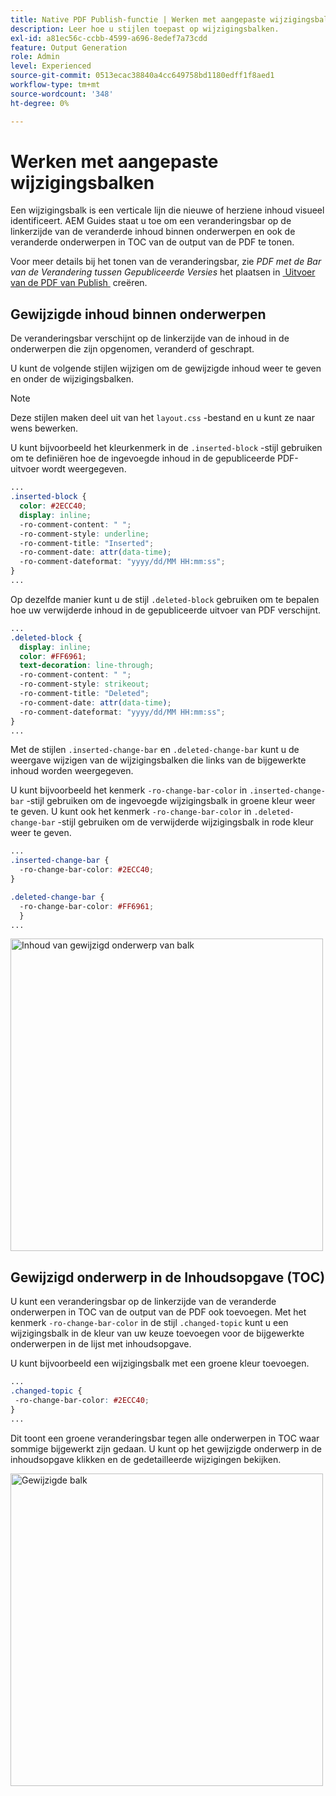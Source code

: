```yaml
---
title: Native PDF Publish-functie | Werken met aangepaste wijzigingsbalken
description: Leer hoe u stijlen toepast op wijzigingsbalken.
exl-id: a81ec56c-ccbb-4599-a696-8edef7a73cdd
feature: Output Generation
role: Admin
level: Experienced
source-git-commit: 0513ecac38840a4cc649758bd1180edff1f8aed1
workflow-type: tm+mt
source-wordcount: '348'
ht-degree: 0%

---
```


# Werken met aangepaste wijzigingsbalken

Een wijzigingsbalk is een verticale lijn die nieuwe of herziene inhoud visueel identificeert. AEM Guides staat u toe om een veranderingsbar op de linkerzijde van de veranderde inhoud binnen onderwerpen en ook de veranderde onderwerpen in TOC van de output van de PDF te tonen.

Voor meer details bij het tonen van de veranderingsbar, zie *PDF met de Bar van de Verandering tussen Gepubliceerde Versies* het plaatsen in [&#x200B; Uitvoer van de PDF van Publish &#x200B;](../web-editor/native-pdf-web-editor.md) creëren.

## Gewijzigde inhoud binnen onderwerpen

De veranderingsbar verschijnt op de linkerzijde van de inhoud in de onderwerpen die zijn opgenomen, veranderd of geschrapt.

U kunt de volgende stijlen wijzigen om de gewijzigde inhoud weer te geven en onder de wijzigingsbalken.


>[!NOTE]
>
>Deze stijlen maken deel uit van het `layout.css` -bestand en u kunt ze naar wens bewerken.

U kunt bijvoorbeeld het kleurkenmerk in de `.inserted-block` -stijl gebruiken om te definiëren hoe de ingevoegde inhoud in de gepubliceerde PDF-uitvoer wordt weergegeven.


```css
...
.inserted-block { 
  color: #2ECC40; 
  display: inline; 
  -ro-comment-content: " "; 
  -ro-comment-style: underline; 
  -ro-comment-title: "Inserted"; 
  -ro-comment-date: attr(data-time); 
  -ro-comment-dateformat: "yyyy/dd/MM HH:mm:ss"; 
} 
...
```

Op dezelfde manier kunt u de stijl `.deleted-block` gebruiken om te bepalen hoe uw verwijderde inhoud in de gepubliceerde uitvoer van PDF verschijnt.

```css
...
.deleted-block { 
  display: inline; 
  color: #FF6961; 
  text-decoration: line-through; 
  -ro-comment-content: " "; 
  -ro-comment-style: strikeout; 
  -ro-comment-title: "Deleted"; 
  -ro-comment-date: attr(data-time); 
  -ro-comment-dateformat: "yyyy/dd/MM HH:mm:ss"; 
} 
...
```

Met de stijlen `.inserted-change-bar` en `.deleted-change-bar` kunt u de weergave wijzigen van de wijzigingsbalken die links van de bijgewerkte inhoud worden weergegeven.

U kunt bijvoorbeeld het kenmerk `-ro-change-bar-color` in `.inserted-change-bar` -stijl gebruiken om de ingevoegde wijzigingsbalk in groene kleur weer te geven. U kunt ook het kenmerk `-ro-change-bar-color` in `.deleted-change-bar` -stijl gebruiken om de verwijderde wijzigingsbalk in rode kleur weer te geven.

```css
...
.inserted-change-bar { 
  -ro-change-bar-color: #2ECC40; 
} 

.deleted-change-bar { 
  -ro-change-bar-color: #FF6961; 
  } 
...
```

<img src="./assets/changed-bar-content.png" alt="Inhoud van gewijzigd onderwerp van balk" width="500">

## Gewijzigd onderwerp in de Inhoudsopgave (TOC)

U kunt een veranderingsbar op de linkerzijde van de veranderde onderwerpen in TOC van de output van de PDF ook toevoegen. Met het kenmerk `-ro-change-bar-color` in de stijl `.changed-topic` kunt u een wijzigingsbalk in de kleur van uw keuze toevoegen voor de bijgewerkte onderwerpen in de lijst met inhoudsopgave.

U kunt bijvoorbeeld een wijzigingsbalk met een groene kleur toevoegen.

```css
...
.changed-topic { 
 -ro-change-bar-color: #2ECC40; 
}  
...
```


Dit toont een groene veranderingsbar tegen alle onderwerpen in TOC waar sommige bijgewerkt zijn gedaan. U kunt op het gewijzigde onderwerp in de inhoudsopgave klikken en de gedetailleerde wijzigingen bekijken.

<img src="./assets/changed-bar-TOC.png" alt="Gewijzigde balk" width="500">
